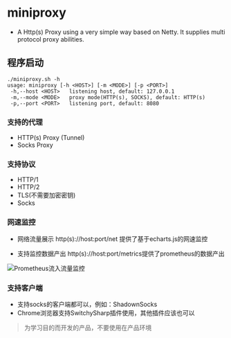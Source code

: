 # miniproxy
- A Http(s) Proxy using a very simple way based on Netty. It supplies
multi protocol proxy abilities.

## 程序启动
```
./miniproxy.sh -h
usage: miniproxy [-h <HOST>] [-m <MODE>] [-p <PORT>]
 -h,--host <HOST>   listening host, default: 127.0.0.1
 -m,--mode <MODE>   proxy mode(HTTP(s), SOCKS), default: HTTP(s)
 -p,--port <PORT>   listening port, default: 8080
```


### 支持的代理
- HTTP(s) Proxy (Tunnel)
- Socks Proxy

### 支持协议
- HTTP/1
- HTTP/2
- TLS(不需要加密密钥)
- Socks

### 网速监控
- 网络流量展示
  http(s)://host:port/net 提供了基于echarts.js的网速监控
  
- 支持监控数据产出
  http(s)://host:port/metrics提供了prometheus的数据产出

![Prometheus流入流量监控](https://gitee.com/gosimple/miniproxy/blob/main/ScreenShot1.png "流量监控")

### 支持客户端
- 支持socks的客户端都可以，例如：ShadownSocks
- Chrome浏览器支持SwitchySharp插件使用，其他插件应该也可以




> 为学习目的而开发的产品，不要使用在产品环境